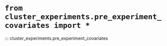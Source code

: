 # `from cluster_experiments.pre_experiment_covariates import *`

::: cluster_experiments.pre_experiment_covariates
